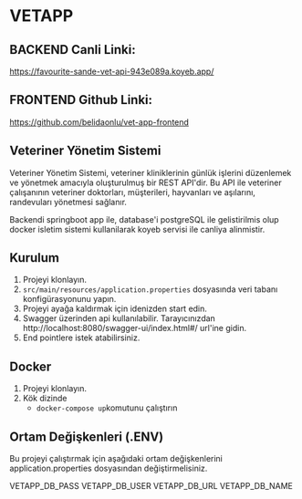 # VETAPP

## BACKEND Canli Linki:
https://favourite-sande-vet-api-943e089a.koyeb.app/
## FRONTEND Github Linki:
https://github.com/belidaonlu/vet-app-frontend
## Veteriner Yönetim Sistemi

Veteriner Yönetim Sistemi, veteriner kliniklerinin günlük işlerini düzenlemek ve yönetmek amacıyla oluşturulmuş bir REST API'dir. Bu API ile veteriner çalışanının veteriner doktorları, müşterileri, hayvanları ve aşılarını, randevuları yönetmesi sağlanır.

Backendi springboot app ile, database'i postgreSQL ile gelistirilmis olup docker isletim sistemi kullanilarak koyeb servisi ile canliya alinmistir.

## Kurulum
1. Projeyi klonlayın.
2. `src/main/resources/application.properties` dosyasında veri tabanı konfigürasyonunu yapın.
3. Projeyi ayağa kaldırmak için idenizden start edin.
4. Swagger üzerinden api kullanılabilir. Tarayıcınızdan http://localhost:8080/swagger-ui/index.html#/ url'ine gidin.
5. End pointlere istek atabilirsiniz.

## Docker
1. Projeyi klonlayın.
2. Kök dizinde
   - `docker-compose up`komutunu çalıştırın

## Ortam Değişkenleri (.ENV)

Bu projeyi çalıştırmak için aşağıdaki ortam değişkenlerini application.properties dosyasından değiştirmelisiniz.

VETAPP_DB_PASS
VETAPP_DB_USER
VETAPP_DB_URL
VETAPP_DB_NAME
